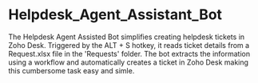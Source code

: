 # Helpdesk_Agent_Assistant_Bot
The Helpdesk Agent Assisted Bot simplifies creating helpdesk tickets in Zoho Desk. Triggered by the ALT + S hotkey, it reads ticket details from a Request.xlsx file in the 'Requests' folder. The bot extracts the information using a workflow and automatically creates a ticket in Zoho Desk making this cumbersome task easy and simle. 
